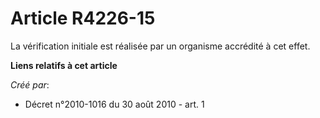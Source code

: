 # Article R4226-15

La vérification initiale est réalisée par un organisme accrédité à cet effet.

**Liens relatifs à cet article**

_Créé par_:

  - Décret n°2010-1016 du 30 août 2010 - art. 1
